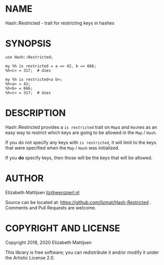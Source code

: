 NAME
====

Hash::Restricted - trait for restricting keys in hashes

SYNOPSIS
========

    use Hash::Restricted;

    my %h is restricted = a => 42, b => 666;
    %h<c> = 317;  # dies

    my %h is restricted<a b>;
    %h<a> = 42;
    %h<b> = 666;
    %h<c> = 317;  # dies

DESCRIPTION
===========

Hash::Restricted provides a `is restricted` trait on `Map`s and `Hash`es as an easy way to restrict which keys are going to be allowed in the `Map` / `Hash`.

If you do not specify any keys with `is restricted`, it will limit to the keys that were specified when the `Map` / `Hash` was initialized.

If you **do** specify keys, then those will be the keys that will be allowed.

AUTHOR
======

Elizabeth Mattijsen <liz@wenzperl.nl>

Source can be located at: https://github.com/lizmat/Hash-Restricted . Comments and Pull Requests are welcome.

COPYRIGHT AND LICENSE
=====================

Copyright 2018, 2020 Elizabeth Mattijsen

This library is free software; you can redistribute it and/or modify it under the Artistic License 2.0.

